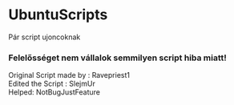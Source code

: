 # UbuntuScripts
Pár script ujoncoknak

### Felelősséget nem vállalok semmilyen script hiba miatt!

Original Script made by : Ravepriest1\
Edited the Script : SlejmUr\
Helped: NotBugJustFeature
